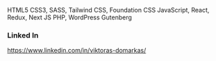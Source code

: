 HTML5
CSS3, SASS, Tailwind CSS, Foundation CSS
JavaScript, React, Redux, Next JS
PHP, WordPress Gutenberg

### Linked In

https://www.linkedin.com/in/viktoras-domarkas/

